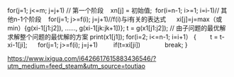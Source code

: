 for(j=1; j<=m; j=j+1) // 第一个阶段
   xn[j] = 初始值;
 for(i=n-1; i>=1; i=i-1)// 其他n-1个阶段
   for(j=1; j>=f(i); j=j+1)//f(i)与i有关的表达式
     xi[j]=j=max（或min）{g(xi-1[j1:j2]), ......, g(xi-1[jk:jk+1])};
t = g(x1[j1:j2]); // 由子问题的最优解求解整个问题的最优解的方案
print(x1[j1]);
for(i=2; i<=n-1; i=i+1）
{  
     t = t-xi-1[ji];
     for(j=1; j>=f(i); j=j+1)
        if(t=xi[ji])
             break;
}


https://www.ixigua.com/i6426617615883436546/?utm_medium=feed_steam&utm_source=toutiao